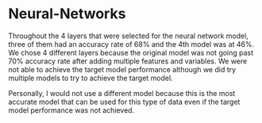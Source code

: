 # Neural-Networks
Throughout the 4 layers that were selected for the neural network model, three of them had an accuracy rate of 68% and the 4th model was at 46%. We chose 4 different layers because the original model was not going past 70% accuracy rate after adding multiple features and variables. We were not able to achieve the target model performance although we did try multiple models to try to achieve the target model.

Personally, I would not use a different model because this is the most accurate model that can be used for this type of data even if the target model performance was not achieved.   
